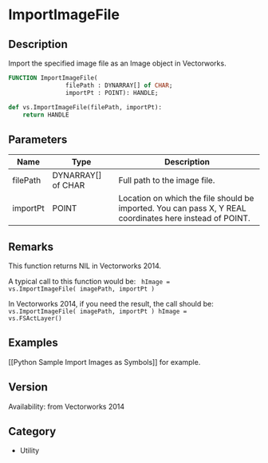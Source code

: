 # ImportImageFile

## Description
Import the specified image file as an Image object in Vectorworks.

```pascal
FUNCTION ImportImageFile(
				filePath : DYNARRAY[] of CHAR;
				importPt : POINT): HANDLE;
```

```python
def vs.ImportImageFile(filePath, importPt):
    return HANDLE
```

## Parameters
|Name|Type|Description|
|---|---|---|
|filePath|DYNARRAY[] of CHAR|Full path to the image file.|
|importPt|POINT|Location on which the file should be imported. You can pass X, Y REAL coordinates here instead of POINT.|

## Remarks
This function returns NIL in Vectorworks 2014.

A typical call to this function would be:
<code lang='py'>
hImage = vs.ImportImageFile( imagePath, importPt )
</code>

In Vectorworks 2014, if you need the result, the call should be:
<code lang='py'>
vs.ImportImageFile( imagePath, importPt )
hImage = vs.FSActLayer()
</code>

## Examples
[[Python Sample Import Images as Symbols]] for example.

## Version
Availability: from Vectorworks 2014

## Category
* Utility

